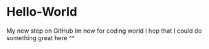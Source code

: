# Hello-World
My new step on GitHub
Im new for coding world 
I hop that I could do something great here ^^
